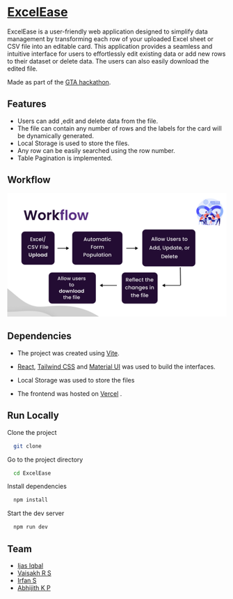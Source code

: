 
# [ExcelEase](excel-ease.vercel.app)

ExcelEase is a user-friendly web application designed to simplify data management by transforming each row of your uploaded Excel sheet or CSV file into an editable card. This application provides a seamless and intuitive interface for users to effortlessly edit existing data or add new rows to their dataset or delete data. The users can also easily download the edited file.

Made as part of the [GTA hackathon](https://gta.mulearn.org/sandshores).


## Features

- Users can add ,edit and delete data from the file.
- The file can contain any number of rows and the labels for the card will be dynamically generated.
- Local Storage is used to store the files.
- Any row can be easily searched using the row number.
- Table Pagination is implemented.

## Workflow

![Workflow](https://github.com/Vaisakh-RS/ExcelEase/blob/main/src/assets/Workflow.png?raw=true)


## Dependencies 

- The project was created using [Vite](https://vitejs.dev/).
- [React](https://react.dev/), [Tailwind CSS](https://tailwindcss.com/) and [Material UI](https://mui.com/) was used to build the interfaces.
- Local Storage was used to store the files

- The frontend was hosted on [Vercel](https://vercel.com/) .

## Run Locally

Clone the project

```bash
  git clone 
```

Go to the project directory

```bash
  cd ExcelEase
```

Install dependencies

```bash
  npm install
```

Start the dev server

```bash
  npm run dev
```
## Team

- [Ijas Iqbal](https://github.com/Ijasiqbal)
- [Vaisakh R S](https://github.com/Vaisakh-RS)
- [Irfan S](https://github.com/Irfannnx)
- [Abhijith K P](https://github.com/ikp-773)
